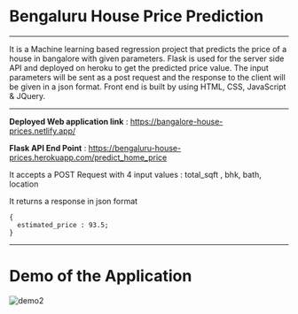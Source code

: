 # Bengaluru House Price Prediction

<hr>
It is a Machine learning based regression project that predicts the price of a house in bangalore with given parameters.
Flask is used for the server side API and deployed on heroku to get the predicted price value.
The input parameters will be sent as a post request and the response to the client will be given in a json format.
Front end is built by using HTML, CSS, JavaScript & JQuery. 

<hr>

**Deployed Web application link**  :   <a href = "https://bangalore-house-prices.netlify.app/"> https://bangalore-house-prices.netlify.app/ </a>


**Flask API End Point**            :   <a href = "https://bengaluru-house-prices.herokuapp.com/predict_home_price"> https://bengaluru-house-prices.herokuapp.com/predict_home_price </a>

It accepts a POST Request with 4 input values : total_sqft , bhk, bath, location

It returns a response in json format 
```
{
  estimated_price : 93.5;
}
```

<hr>

# Demo of the Application

![demo2](https://user-images.githubusercontent.com/93826731/183306802-2b291f50-123f-4a10-9d9c-53eef06becb1.gif)
